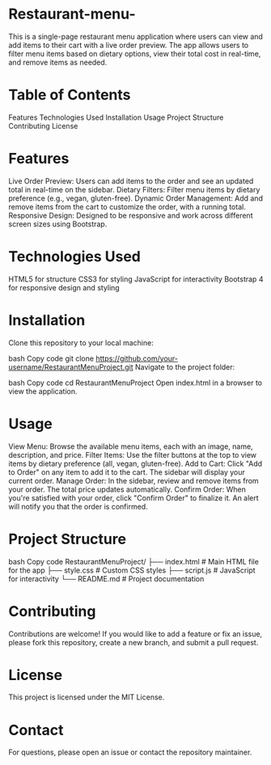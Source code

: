 # Restaurant-menu-

This is a single-page restaurant menu application where users can view and add items to their cart with a live order preview. The app allows users to filter menu items based on dietary options, view their total cost in real-time, and remove items as needed.



# Table of Contents
Features
Technologies Used
Installation
Usage
Project Structure
Contributing
License


# Features
Live Order Preview: Users can add items to the order and see an updated total in real-time on the sidebar.
Dietary Filters: Filter menu items by dietary preference (e.g., vegan, gluten-free).
Dynamic Order Management: Add and remove items from the cart to customize the order, with a running total.
Responsive Design: Designed to be responsive and work across different screen sizes using Bootstrap.


# Technologies Used
HTML5 for structure
CSS3 for styling
JavaScript for interactivity
Bootstrap 4 for responsive design and styling


# Installation
Clone this repository to your local machine:

bash
Copy code
git clone https://github.com/your-username/RestaurantMenuProject.git
Navigate to the project folder:

bash
Copy code
cd RestaurantMenuProject
Open index.html in a browser to view the application.


# Usage
View Menu: Browse the available menu items, each with an image, name, description, and price.
Filter Items: Use the filter buttons at the top to view items by dietary preference (all, vegan, gluten-free).
Add to Cart: Click "Add to Order" on any item to add it to the cart. The sidebar will display your current order.
Manage Order: In the sidebar, review and remove items from your order. The total price updates automatically.
Confirm Order: When you're satisfied with your order, click "Confirm Order" to finalize it. An alert will notify you that the order is confirmed.


# Project Structure
bash
Copy code
RestaurantMenuProject/
├── index.html        # Main HTML file for the app
├── style.css         # Custom CSS styles
├── script.js         # JavaScript for interactivity
└── README.md         # Project documentation

# Contributing
Contributions are welcome! If you would like to add a feature or fix an issue, please fork this repository, create a new branch, and submit a pull request.

# License
This project is licensed under the MIT License.

# Contact
For questions, please open an issue or contact the repository maintainer.
